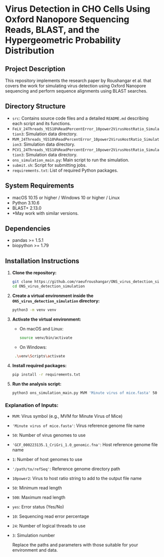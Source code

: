 
# Virus Detection in CHO Cells Using Oxford Nanopore Sequencing Reads, BLAST, and the Hypergeometric Probability Distribution

## Project Description

This repository implements the research paper by Roushangar et al. that covers the work for simulating virus detection using Oxford Nanopore sequencing and perform sequence alignments using BLAST searches.


## Directory Structure

- `src`: Contains source code files and a detailed `README.md` describing each script and its functions.
- `FeLV_24Threads_YES10%ReadPercentError_10power2VirusHostRatio_Simulation3`: Simulation data directory.
- `MVM_24Threads_YES10%ReadPercentError_10power2VirusHostRatio_Simulation3`: Simulation data directory.
- `PCV1_24Threads_YES10%ReadPercentError_10power2VirusHostRatio_Simulation3`: Simulation data directory.
- `ons_simulation_main.py`: Main script to run the simulation.
- `submit.sh`: Script for submitting jobs.
- `requirements.txt`: List of required Python packages.

## System Requirements

- macOS 10.15 or higher / Windows 10 or higher / Linux
- Python 3.10.6
- BLAST+ 2.13.0
- *May work with similar versions.

## Dependencies

- pandas >= 1.5.1
- biopython >= 1.79

## Installation Instructions

1. **Clone the repository:**
   ````bash
   git clone https://github.com/raeufroushangar/ONS_virus_detection_simulation.git
   cd ONS_virus_detection_simulation

2. **Create a virtual environment inside the `ONS_virus_detection_simulation` directory:**
   ```bash
   python3 -m venv venv

3. **Activate the virtual environment:**

   - On macOS and Linux:
     ```bash
     source venv/bin/activate

   - On Windows:
    ```bash
     .\venv\Scripts\activate

4. **Install required packages:**
   ```bash
   pip install -r requirements.txt

5. **Run the analysis script:**
   ```bash
   python3 ons_simulation_main.py MVM 'Minute virus of mice.fasta' 50 'GCF_000223135.1_CriGri_1.0_genomic.fna' 1 '/path/to/refSeq' 10power2 50 500 yes 10 24 3

### Explanation of Inputs:
- `MVM`: Virus symbol (e.g., MVM for Minute Virus of Mice)
- `'Minute virus of mice.fasta'`: Virus reference genome file name
- `50`: Number of virus genomes to use
- `'GCF_000223135.1_CriGri_1.0_genomic.fna'`: Host reference genome file name
- `1`: Number of host genomes to use
- `'/path/to/refSeq'`: Reference genome directory path
- `10power2`: Virus to host ratio string to add to the output file name
- `50`: Minimum read length
- `500`: Maximum read length
- `yes`: Error status (Yes/No)
- `10`: Sequencing read error percentage
- `24`: Number of logical threads to use
- `3`: Simulation number

   Replace the paths and parameters with those suitable for your environment and data.
